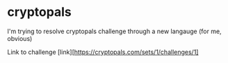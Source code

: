 # cryptopals
I'm trying to resolve cryptopals challenge through a new langauge (for me, obvious)

Link to challenge
[link][https://cryptopals.com/sets/1/challenges/1]

